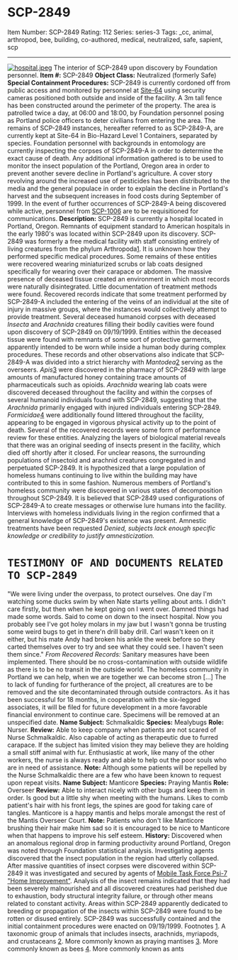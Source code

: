 # SCP-2849
Item Number: SCP-2849
Rating: 112
Series: series-3
Tags: _cc, animal, arthropod, bee, building, co-authored, medical, neutralized, safe, sapient, scp

---

[![hospital.jpeg](https://scp-wiki.wdfiles.com/local--resized-images/scp-2849/hospital.jpeg/medium.jpg)](https://scp-wiki.wdfiles.com/local--files/scp-2849/hospital.jpeg)
The interior of SCP-2849 upon discovery by Foundation personnel.
**Item #:** SCP-2849
**Object Class:** Neutralized (formerly Safe)
**Special Containment Procedures:** SCP-2849 is currently cordoned off from public access and monitored by personnel at [Site-64](http://www.scp-wiki.net/secure-facility-dossier-site-64) using security cameras positioned both outside and inside of the facility. A 3m tall fence has been constructed around the perimeter of the property. The area is patrolled twice a day, at 06:00 and 18:00, by Foundation personnel posing as Portland police officers to deter civilians from entering the area.
The remains of SCP-2849 instances, hereafter referred to as SCP-2849-A, are currently kept at Site-64 in Bio-Hazard Level 1 Containers, separated by species. Foundation personnel with backgrounds in entomology are currently inspecting the corpses of SCP-2849-A in order to determine the exact cause of death.
Any additional information gathered is to be used to monitor the insect population of the Portland, Oregon area in order to prevent another severe decline in Portland's agriculture. A cover story revolving around the increased use of pesticides has been distributed to the media and the general populace in order to explain the decline in Portland's harvest and the subsequent increases in food costs during September of 1999.
In the event of further occurrences of SCP-2849-A being discovered while active, personnel from [SCP-1006](http://www.scp-wiki.net/scp-1006) are to be requisitioned for communications.
**Description:** SCP-2849 is currently a hospital located in Portland, Oregon. Remnants of equipment standard to American hospitals in the early 1980's was located within SCP-2849 upon its discovery.
SCP-2849 was formerly a free medical facility with staff consisting entirely of living creatures from the phylum Arthropoda[1](javascript:;). It is unknown how they performed specific medical procedures. Some remains of these entities were recovered wearing miniaturized scrubs or lab coats designed specifically for wearing over their carapace or abdomen.
The massive presence of deceased tissue created an environment in which most records were naturally disintegrated. Little documentation of treatment methods were found. Recovered records indicate that some treatment performed by SCP-2849-A included the entering of the veins of an individual at the site of injury in massive groups, where the instances would collectively attempt to provide treatment. Several deceased humanoid corpses with deceased _Insecta_ and _Arachnida_ creatures filling their bodily cavities were found upon discovery of SCP-2849 on 09/19/1999. Entities within the deceased tissue were found with remnants of some sort of protective garments, apparently intended to be worn while inside a human body during complex procedures.
These records and other observations also indicate that SCP-2849-A was divided into a strict hierarchy with _Mantodea_[2](javascript:;) serving as the overseers. _Apis_[3](javascript:;) were discovered in the pharmacy of SCP-2849 with large amounts of manufactured honey containing trace amounts of pharmaceuticals such as opioids.
_Arachnida_ wearing lab coats were discovered deceased throughout the facility and within the corpses of several humanoid individuals found with SCP-2849, suggesting that the _Arachnida_ primarily engaged with injured individuals entering SCP-2849. _Formicidae_[4](javascript:;) were additionally found littered throughout the facility, appearing to be engaged in vigorous physical activity up to the point of death. Several of the recovered records were some form of performance review for these entities.
Analyzing the layers of biological material reveals that there was an original seeding of insects present in the facility, which died off shortly after it closed. For unclear reasons, the surrounding populations of insectoid and arachnid creatures congregated in and perpetuated SCP-2849. It is hypothesized that a large population of homeless humans continuing to live within the building may have contributed to this in some fashion.
Numerous members of Portland's homeless community were discovered in various states of decomposition throughout SCP-2849. It is believed that SCP-2849 used configurations of SCP-2849-A to create messages or otherwise lure humans into the facility. Interviews with homeless individuals living in the region confirmed that a general knowledge of SCP-2849's existence was present. Amnestic treatments have been requested _Denied, subjects lack enough specific knowledge or credibility to justify amnesticization._
# **`TESTIMONY OF AND DOCUMENTS RELATED TO SCP-2849`**
"We were living under the overpass, to protect ourselves. One day I'm watching some ducks swim by when Nate starts yelling about ants. I didn't care firstly, but then when he kept going on I went over. Damned things had made some words. Said to come on down to the insect hospital. Now you probably see I've got holey molars in my jaw but I wasn't gonna be trusting some weird bugs to get in there'n drill baby drill. Carl wasn't keen on it either, but his mate Andy had broken his ankle the week before so they carted themselves over to try and see what they could see. I haven't seen them since."
_From Recovered Records:_ Sanitary measures have been implemented. There should be no cross-contamination with outside wildlife as there is to be no transit in the outside world. The homeless community in Portland we can help, when we are together we can become stron
[…]
The to lack of funding for furtherance of the project, all creatures are to be removed and the site decontaminated through outside contractors. As it has been successful for 18 months, in cooperation with the six-legged associates, it will be filed for future development in a more favorable financial environment to continue care. Specimens will be removed at an unspecified date.
**Name Subject:** Schmalkaldic
**Species:** Mealybugs
**Role:** Nurser.
**Review:** Able to keep company when patients are not scared of Nurse Schmalkaldic. Also capable of acting as therapeutic due to furred carapace. If the subject has limited vision they may believe they are holding a small stiff animal with fur. Enthusiastic at work, like many of the other workers, the nurse is always ready and able to help out the poor souls who are in need of assistance.
**Note:** Although some patients will be repelled by the Nurse Schmalkaldic there are a few who have been known to request upon repeat visits.
**Name Subject:** Manticore
**Species:** Praying Mantis
**Role:** Overseer
**Review:** Able to interact nicely with other bugs and keep them in order. Is good but a little shy when meeting with the humans. Likes to comb patient's hair with his front legs, the spines are good for taking care of tangles. Manticore is a happy mantis and helps morale amongst the rest of the Mantis Overseer Court.
**Note:** Patients who don't like Manticore brushing their hair make him sad so it is encouraged to be nice to Manticore when that happens to improve his self esteem.
**History:** Discovered when an anomalous regional drop in farming productivity around Portland, Oregon was noted through Foundation statistical analysis. Investigating agents discovered that the insect population in the region had utterly collapsed. After massive quantities of insect corpses were discovered within SCP-2849 it was investigated and secured by agents of [Mobile Task Force Psi-7 "Home Improvement"](/mtf-psi-7-home-improvement-hub).
Analysis of the insect remains indicated that they had been severely malnourished and all discovered creatures had perished due to exhaustion, body structural integrity failure, or through other means related to constant activity. Areas within SCP-2849 apparently dedicated to breeding or propagation of the insects within SCP-2849 were found to be rotten or disused entirely.
SCP-2849 was successfully contained and the initial containment procedures were enacted on 09/19/1999.
Footnotes
[1](javascript:;). A taxonomic group of animals that includes insects, arachnids, myriapods, and crustaceans
[2](javascript:;). More commonly known as praying mantises
[3](javascript:;). More commonly known as bees
[4](javascript:;). More commonly known as ants